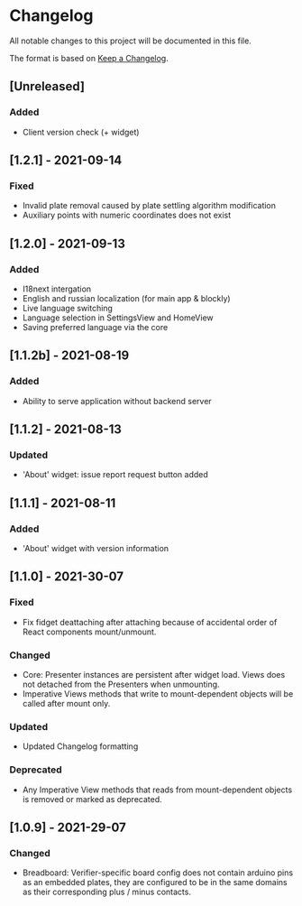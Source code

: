 # Changelog

All notable changes to this project will be documented in this file.

The format is based on [Keep a Changelog](https://keepachangelog.com/en/1.0.0/).

## [Unreleased]

### Added
- Client version check (+ widget)
## [1.2.1] - 2021-09-14

### Fixed
- Invalid plate removal caused by plate settling algorithm modification
- Auxiliary points with numeric coordinates does not exist

## [1.2.0] - 2021-09-13

### Added
- I18next intergation
- English and russian localization (for main app & blockly)
- Live language switching
- Language selection in SettingsView and HomeView
- Saving preferred language via the core

## [1.1.2b] - 2021-08-19

### Added
- Ability to serve application without backend server
## [1.1.2] - 2021-08-13

### Updated
- 'About' widget: issue report request button added

## [1.1.1] - 2021-08-11

### Added
- 'About' widget with version information

## [1.1.0] - 2021-30-07

### Fixed
- Fix fidget deattaching after attaching because of accidental order of React components mount/unmount.

### Changed
- Core: Presenter instances are persistent after widget load. Views does not detached from the Presenters when unmounting.
- Imperative Views methods that write to mount-dependent objects will be called after mount only.

### Updated
- Updated Changelog formatting

### Deprecated
- Any Imperative View methods that reads from mount-dependent objects is removed or marked as deprecated.

## [1.0.9] - 2021-29-07

### Changed
- Breadboard: Verifier-specific board config does not contain arduino pins as an embedded plates, they are configured to be in the same domains as their corresponding plus / minus contacts.

